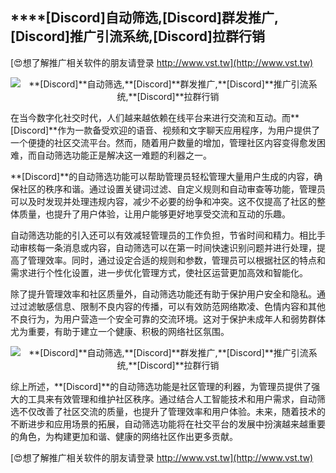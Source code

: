 ## ****[Discord]**自动筛选,**[Discord]**群发推广,**[Discord]**推广引流系统,**[Discord]**拉群行销**

[😍想了解推广相关软件的朋友请登录 http://www.vst.tw](http://www.vst.tw)

 <center><img src="https://vst.tw/MP4/tuiguang/png/7.png" alt="**[Discord]**自动筛选,**[Discord]**群发推广,**[Discord]**推广引流系统,**[Discord]**拉群行销"></center>

在当今数字化社交时代，人们越来越依赖在线平台来进行交流和互动。而**[Discord]**作为一款备受欢迎的语音、视频和文字聊天应用程序，为用户提供了一个便捷的社区交流平台。然而，随着用户数量的增加，管理社区内容变得愈发困难，而自动筛选功能正是解决这一难题的利器之一。

**[Discord]**的自动筛选功能可以帮助管理员轻松管理大量用户生成的内容，确保社区的秩序和谐。通过设置关键词过滤、自定义规则和自动审查等功能，管理员可以及时发现并处理违规内容，减少不必要的纷争和冲突。这不仅提高了社区的整体质量，也提升了用户体验，让用户能够更好地享受交流和互动的乐趣。

自动筛选功能的引入还可以有效减轻管理员的工作负担，节省时间和精力。相比手动审核每一条消息或内容，自动筛选可以在第一时间快速识别问题并进行处理，提高了管理效率。同时，通过设定合适的规则和参数，管理员可以根据社区的特点和需求进行个性化设置，进一步优化管理方式，使社区运营更加高效和智能化。

除了提升管理效率和社区质量外，自动筛选功能还有助于保护用户安全和隐私。通过过滤敏感信息、限制不良内容的传播，可以有效防范网络欺凌、色情内容和其他不良行为，为用户营造一个安全可靠的交流环境。这对于保护未成年人和弱势群体尤为重要，有助于建立一个健康、积极的网络社区氛围。

 <center><img src="https://vst.tw/MP4/tuiguang/png/8.png" alt="**[Discord]**自动筛选,**[Discord]**群发推广,**[Discord]**推广引流系统,**[Discord]**拉群行销"></center>

综上所述，**[Discord]**的自动筛选功能是社区管理的利器，为管理员提供了强大的工具来有效管理和维护社区秩序。通过结合人工智能技术和用户需求，自动筛选不仅改善了社区交流的质量，也提升了管理效率和用户体验。未来，随着技术的不断进步和应用场景的拓展，自动筛选功能将在社交平台的发展中扮演越来越重要的角色，为构建更加和谐、健康的网络社区作出更多贡献。

[😍想了解推广相关软件的朋友请登录 http://www.vst.tw](http://www.vst.tw)



